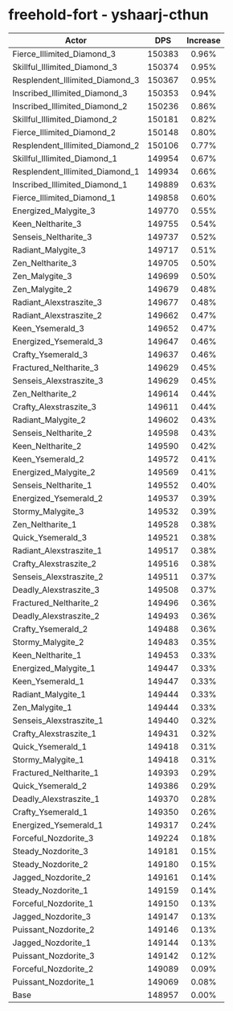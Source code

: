 # freehold-fort - yshaarj-cthun
| Actor | DPS | Increase |
|---|:---:|:---:|
|Fierce_Illimited_Diamond_3|150383|0.96%|
|Skillful_Illimited_Diamond_3|150374|0.95%|
|Resplendent_Illimited_Diamond_3|150367|0.95%|
|Inscribed_Illimited_Diamond_3|150353|0.94%|
|Inscribed_Illimited_Diamond_2|150236|0.86%|
|Skillful_Illimited_Diamond_2|150181|0.82%|
|Fierce_Illimited_Diamond_2|150148|0.80%|
|Resplendent_Illimited_Diamond_2|150106|0.77%|
|Skillful_Illimited_Diamond_1|149954|0.67%|
|Resplendent_Illimited_Diamond_1|149934|0.66%|
|Inscribed_Illimited_Diamond_1|149889|0.63%|
|Fierce_Illimited_Diamond_1|149858|0.60%|
|Energized_Malygite_3|149770|0.55%|
|Keen_Neltharite_3|149755|0.54%|
|Senseis_Neltharite_3|149737|0.52%|
|Radiant_Malygite_3|149717|0.51%|
|Zen_Neltharite_3|149705|0.50%|
|Zen_Malygite_3|149699|0.50%|
|Zen_Malygite_2|149679|0.48%|
|Radiant_Alexstraszite_3|149677|0.48%|
|Radiant_Alexstraszite_2|149662|0.47%|
|Keen_Ysemerald_3|149652|0.47%|
|Energized_Ysemerald_3|149647|0.46%|
|Crafty_Ysemerald_3|149637|0.46%|
|Fractured_Neltharite_3|149629|0.45%|
|Senseis_Alexstraszite_3|149629|0.45%|
|Zen_Neltharite_2|149614|0.44%|
|Crafty_Alexstraszite_3|149611|0.44%|
|Radiant_Malygite_2|149602|0.43%|
|Senseis_Neltharite_2|149598|0.43%|
|Keen_Neltharite_2|149590|0.42%|
|Keen_Ysemerald_2|149572|0.41%|
|Energized_Malygite_2|149569|0.41%|
|Senseis_Neltharite_1|149552|0.40%|
|Energized_Ysemerald_2|149537|0.39%|
|Stormy_Malygite_3|149532|0.39%|
|Zen_Neltharite_1|149528|0.38%|
|Quick_Ysemerald_3|149521|0.38%|
|Radiant_Alexstraszite_1|149517|0.38%|
|Crafty_Alexstraszite_2|149516|0.38%|
|Senseis_Alexstraszite_2|149511|0.37%|
|Deadly_Alexstraszite_3|149508|0.37%|
|Fractured_Neltharite_2|149496|0.36%|
|Deadly_Alexstraszite_2|149493|0.36%|
|Crafty_Ysemerald_2|149488|0.36%|
|Stormy_Malygite_2|149483|0.35%|
|Keen_Neltharite_1|149453|0.33%|
|Energized_Malygite_1|149447|0.33%|
|Keen_Ysemerald_1|149447|0.33%|
|Radiant_Malygite_1|149444|0.33%|
|Zen_Malygite_1|149444|0.33%|
|Senseis_Alexstraszite_1|149440|0.32%|
|Crafty_Alexstraszite_1|149431|0.32%|
|Quick_Ysemerald_1|149418|0.31%|
|Stormy_Malygite_1|149418|0.31%|
|Fractured_Neltharite_1|149393|0.29%|
|Quick_Ysemerald_2|149386|0.29%|
|Deadly_Alexstraszite_1|149370|0.28%|
|Crafty_Ysemerald_1|149350|0.26%|
|Energized_Ysemerald_1|149317|0.24%|
|Forceful_Nozdorite_3|149224|0.18%|
|Steady_Nozdorite_3|149181|0.15%|
|Steady_Nozdorite_2|149180|0.15%|
|Jagged_Nozdorite_2|149161|0.14%|
|Steady_Nozdorite_1|149159|0.14%|
|Forceful_Nozdorite_1|149150|0.13%|
|Jagged_Nozdorite_3|149147|0.13%|
|Puissant_Nozdorite_2|149146|0.13%|
|Jagged_Nozdorite_1|149144|0.13%|
|Puissant_Nozdorite_3|149142|0.12%|
|Forceful_Nozdorite_2|149089|0.09%|
|Puissant_Nozdorite_1|149069|0.08%|
|Base|148957|0.00%|
